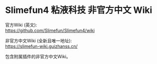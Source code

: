 # Slimefun4 粘液科技 非官方中文 Wiki

官方Wiki (英文):   
https://github.com/Slimefun/Slimefun4/wiki

非官方中文Wiki (全新且唯一地址):  
https://slimefun-wiki.guizhanss.cn/

包含附属插件的非官方中文Wiki。
